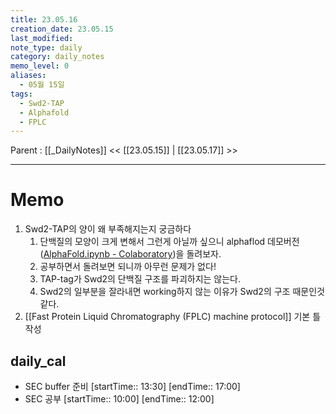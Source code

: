 ```yaml
---
title: 23.05.16
creation_date: 23.05.15
last_modified: 
note_type: daily
category: daily_notes
memo_level: 0
aliases:
  - 05월 15일
tags:
  - Swd2-TAP
  - Alphafold
  - FPLC
---
```

Parent : [[_DailyNotes]]
<< [[23.05.15]] | [[23.05.17]] >>

---
# Memo

1.  Swd2-TAP의 양이 왜 부족해지는지 궁금하다
	1. 단백질의 모양이 크게 변해서 그런게 아닐까 싶으니 alphaflod 데모버전([AlphaFold.ipynb - Colaboratory](https://colab.research.google.com/github/deepmind/alphafold/blob/main/notebooks/AlphaFold.ipynb#scrollTo=VzJ5iMjTtoZw))을 돌려보자. 
	2. 공부하면서 돌려보면 되니까 아무런 문제가 없다!
	3. TAP-tag가 Swd2의 단백질 구조를 파괴하지는 않는다.
	4. Swd2의 일부분을 잘라내면 working하지 않는 이유가 Swd2의 구조 때문인것 같다.
2. [[Fast Protein Liquid Chromatography (FPLC) machine protocol]] 기본 틀 작성

## daily_cal
-  SEC buffer 준비 [startTime:: 13:30]  [endTime:: 17:00]
-  SEC 공부 [startTime:: 10:00]  [endTime:: 12:00]

